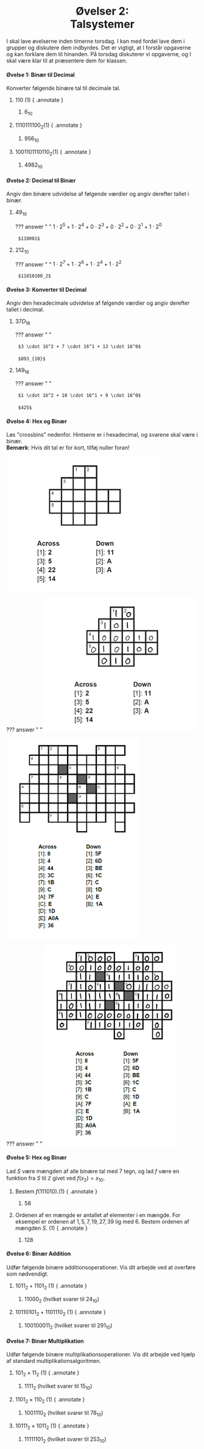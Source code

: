 <h1 align="center">Øvelser 2:<br>Talsystemer</h1>

I skal lave øvelserne inden timerne torsdag. I kan med fordel lave dem i grupper og diskutere dem indbyrdes. Det er vigtigt, at I forstår opgaverne og kan forklare dem til hinanden. På torsdag diskuterer vi opgaverne, og I skal være klar til at præsentere dem for klassen.

<style>
body[data-md-color-scheme] .md-content ol       { list-style-type: lower-alpha; }
body[data-md-color-scheme] .md-content ol li    { padding-left: 10px; }
</style>

#### Øvelse 1: Binær til Decimal

Konverter følgende binære tal til decimale tal.

1. $110$ (1)
{ .annotate }

    1. $6_{10}$

2. $1110111100_2$(1)
{ .annotate }

    1. $956_{10}$

3. $1001101110110_2$(1)
{ .annotate }

    1. $4982_{10}$

#### Øvelse 2: Decimal til Binær
Angiv den binære udvidelse af følgende værdier og angiv derefter tallet i binær. 

1. $49_{10}$

    ??? answer "&nbsp;"
        $1\cdot2^5 + 1\cdot2^4 + 0\cdot2^3 + 0\cdot 2^2 + 0\cdot 2^1 + 1\cdot2^0$

        $110001$

2. $212_{10}$

    ??? answer "&nbsp;"
        $1\cdot 2^7 + 1\cdot 2^6 + 1 \cdot 2^4 + 1 \cdot 2^2$

        $11010100_2$

#### Øvelse 3: Konverter til Decimal
Angiv den hexadecimale udvidelse af følgende værdier og angiv derefter tallet i decimal. 

1. $37D_{16}$

    ??? answer "&nbsp;"

        $3 \cdot 16^2 + 7 \cdot 16^1 + 13 \cdot 16^0$

        $893_{10}$

2. $1A9_{16}$

    ??? answer "&nbsp;"

        $1 \cdot 16^2 + 10 \cdot 16^1 + 9 \cdot 16^0$

        $425$

#### Øvelse 4: Hex og Binær

Løs "crossbins" nedenfor. Hintsene er i hexadecimal, og svarene skal være i binær.  
**Bemærk**: Hvis dit tal er for kort, tilføj nuller foran!

<img src="src/crossbin1.png" alt="Crossbin 1" width="400"/>

??? answer "&nbsp;"
    <img src="src/crossbin1sol-1.jpg" alt="Crossbin 1" width="400"/>

<img src="src/crossbin2.png" alt="Crossbin 2" width="350"/>

??? answer "&nbsp;"
    <img src="src/crossbinsol-1%201.jpg" alt="Crossbin 2" width="350"/>

#### Øvelse 5: Hex og Binær

Lad $S$ være mængden af alle binære tal med 7 tegn, og lad $f$ være en funktion fra $S$ til $\mathbb{Z}$ givet ved $f(x_2) = x_{10}$.

1. Bestem $f(111010)$.(1)
{ .annotate }

    1. 58

2. Ordenen af en mængde er antallet af elementer i en mængde. For eksempel er ordenen af ${1, 5, 7, 19, 27, 39}$ lig med 6. Bestem ordenen af mængden $S$. (1)
{ .annotate }

    1. 128

#### Øvelse 6: Binær Addition

Udfør følgende binære additionsoperationer. Vis dit arbejde ved at overføre som nødvendigt.

1. $1011_2 + 1101_2$ (1)
{ .annotate }

    1. $11000_2$ (hvilket svarer til $24_{10}$)

2. $10110101_2 + 1101110_2$ (1)
{ .annotate }

    1. $100100011_2$ (hvilket svarer til $291_{10}$)

#### Øvelse 7: Binær Multiplikation

Udfør følgende binære multiplikationsoperationer. Vis dit arbejde ved hjælp af standard multiplikationsalgoritmen.

1. $101_2 \times 11_2$ (1)
{ .annotate }

    1. $1111_2$ (hvilket svarer til $15_{10}$)

2. $1101_2 \times 110_2$ (1)
{ .annotate }

    1. $1001110_2$ (hvilket svarer til $78_{10}$)

3. $10111_2 \times 1011_2$ (1)
{ .annotate }

    1. $11111101_2$ (hvilket svarer til $253_{10}$)
